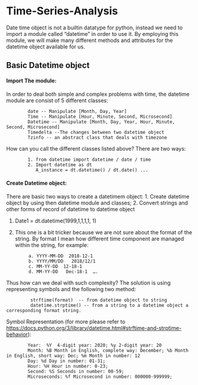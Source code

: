 # Time-Series-Analysis
Date time object is not a builtin datatype for python, instead we need to import a module called “datetime” in order to use it. By employing this module, we will  make many different methods and attributes for the datetime object available for us.

## Basic Datetime object

#### Import The module:

In order to deal both simple and complex problems with time, the datetime module are consist of 5 different classes:

            date -- Manipulate [Month, Day, Year]
            Time -- Manipulate [Hour, Minute, Second, Microsecond]
            Datetime -- Manipulate [Month, Day, Year, Hour, Minute, Second, Microsecond]
            Timedelta --The changes between two datetime object
            Tzinfo -- an abstract class that deals with timezone

How can you call the different classes listed above? There are two ways:

            1. from datetime import datetime / date / time
            2. Import datetime as dt
               A_instance = dt.datetime() / dt.date() ...

####  Create Datetime object:

There are basic two ways to create a datetimem object: 1. Create datetime object by using then datetime module and classes; 2. Convert strings and other forms of record of datetime to datetime object

1. Date1 = dt.datetime(1999,1,1,1,1, 1)

2. This one is a bit tricker because we are not sure about the format of the string. By format I mean how different time component are managed within the string, for example:

            a. YYYY-MM-DD  2018-12-1
            b. YYYY/MM/DD   2018/12/1
            c. MM-YY-DD  12-18-1                    
            d. MM-YY-DD   Dec-18-1  ….

         
Thus how can we deal with such complexity? The solution is using representing symbols and the following two method:

             strftime(format)  -- from datetime object to string
             datetime.strptime() -- from a string to a datetime object a corresponding format string.

Symbol Representation (for more please refer to https://docs.python.org/3/library/datetime.html#strftime-and-strptime-behavior):

            Year:  %Y  4-digit year: 2020; %y 2-digit year: 20
            Month: %B Month in English, complete way: December; %b Month in English, short way: Dec; %m Month in number: 12
            Day: %d Day in number: 01-31; 
            Hour: %H Hour in number: 0-23;
            Second: %S Seconds in number: 00-59;
            Microseconds: %f Microsecond in number: 000000-999999;
          
          


